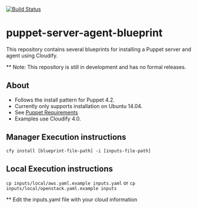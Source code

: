 [![Build Status](https://circleci.com/gh/cloudify-examples/puppet-server-agent-blueprint.svg?style=shield&circle-token=:circle-token)](https://circleci.com/gh/cloudify-examples/puppet-server-agent-blueprint)

# puppet-server-agent-blueprint

This repository contains several blueprints for installing a Puppet server and agent using Cloudify.

** Note: This repository is still in development and has no formal releases.

## About

  * Follows the install pattern for Puppet 4.2.
  * Currently only supports installation on Ubuntu 14.04.
  * See [Puppet Requirements](https://docs.puppet.com/puppet/4.2/system_requirements.html)
  * Examples use Cloudify 4.0.

## Manager Execution instructions

  `cfy install [blueprint-file-path] -i [inputs-file-path]`

## Local Execution instructions

  `cp inputs/local/aws.yaml.example inputs.yaml` or 
    `cp inputs/local/openstack.yaml.example inputs`

  ** Edit the inputs.yaml file with your cloud information
